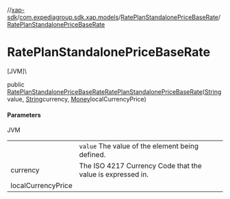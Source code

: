 //[xap-sdk](../../../index.md)/[com.expediagroup.sdk.xap.models](../index.md)/[RatePlanStandalonePriceBaseRate](index.md)/[RatePlanStandalonePriceBaseRate](-rate-plan-standalone-price-base-rate.md)

# RatePlanStandalonePriceBaseRate

[JVM]\

public [RatePlanStandalonePriceBaseRate](index.md)[RatePlanStandalonePriceBaseRate](-rate-plan-standalone-price-base-rate.md)([String](https://docs.oracle.com/javase/8/docs/api/java/lang/String.html)value, [String](https://docs.oracle.com/javase/8/docs/api/java/lang/String.html)currency, [Money](../-money/index.md)localCurrencyPrice)

#### Parameters

JVM

| | |
|---|---|
|  | `value` The value of the element being defined. |
| currency | The ISO 4217 Currency Code that the value is expressed in. |
| localCurrencyPrice |
